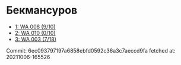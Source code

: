 # Бекмансуров
- [1: WA 008 (9/10)](1.md)
- [2: WA 010 (0/10)](2.md)
- [3: WA 003 (7/18)](3.md)

Commit: 6ec093797197a6858ebfd0592c36a3c7aeccd9fa
 fetched at: 20211006-165526
